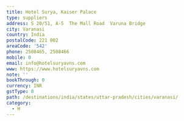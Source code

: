 ```yaml
---
title: Hotel Surya, Kaiser Palace
type: suppliers
address: S 20/51, A-5  The Mall Road  Varuna Bridge
city: Varanasi
country: India
postalCode: 221 002
areaCode: '542'
phone: 2508465, 2508466
mobile: 0
email: info@hotelsuryavns.com
www: https://www.hotelsuryavns.com
note: ''
bookThrough: 0
currency: INR
gstType: 0
path: /destinations/india/states/uttar-pradesh/cities/varanasi/
category:
  - H
---
```


